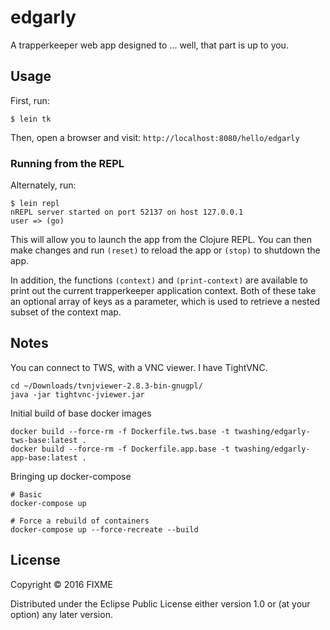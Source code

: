 # edgarly

A trapperkeeper web app designed to ... well, that part is up to you.

## Usage

First, run:

    $ lein tk

Then, open a browser and visit: `http://localhost:8080/hello/edgarly`

### Running from the REPL

Alternately, run:

    $ lein repl
    nREPL server started on port 52137 on host 127.0.0.1
    user => (go)

This will allow you to launch the app from the Clojure REPL. You can then make
changes and run `(reset)` to reload the app or `(stop)` to shutdown the app.

In addition, the functions `(context)` and `(print-context)` are available to
print out the current trapperkeeper application context. Both of these take an
optional array of keys as a parameter, which is used to retrieve a nested
subset of the context map.

## Notes

You can connect to TWS, with a VNC viewer. I have TightVNC.

```
cd ~/Downloads/tvnjviewer-2.8.3-bin-gnugpl/
java -jar tightvnc-jviewer.jar
```

Initial build of base docker images
```
docker build --force-rm -f Dockerfile.tws.base -t twashing/edgarly-tws-base:latest .
docker build --force-rm -f Dockerfile.app.base -t twashing/edgarly-app-base:latest .
```

Bringing up docker-compose 
```
# Basic
docker-compose up 

# Force a rebuild of containers
docker-compose up --force-recreate --build
```


## License

Copyright © 2016 FIXME

Distributed under the Eclipse Public License either version 1.0 or (at
your option) any later version.
